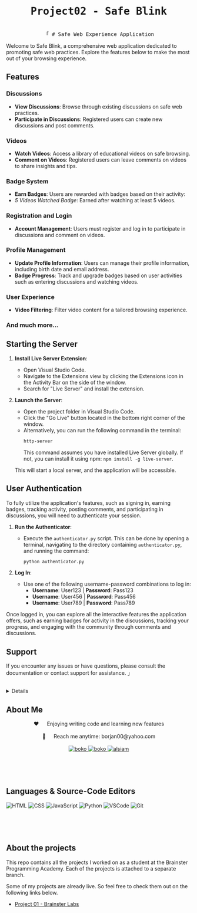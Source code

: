 <h1 align="center">
        <samp>Project02 - Safe Blink
        </samp>
</h1>

<p align="center"> 
  <samp>
    <br>
    「 # Safe Web Experience Application

Welcome to Safe Blink, a comprehensive web application dedicated to promoting safe web practices. Explore the features below to make the most out of your browsing experience.

## Features

### Discussions

- **View Discussions**: Browse through existing discussions on safe web practices.
- **Participate in Discussions**: Registered users can create new discussions and post comments.

### Videos

- **Watch Videos**: Access a library of educational videos on safe browsing.
- **Comment on Videos**: Registered users can leave comments on videos to share insights and tips.

### Badge System

- **Earn Badges**: Users are rewarded with badges based on their activity:
- _5 Videos Watched Badge_: Earned after watching at least 5 videos.

### Registration and Login

- **Account Management**: Users must register and log in to participate in discussions and comment on videos.

### Profile Management

- **Update Profile Information**: Users can manage their profile information, including birth date and email address.
- **Badge Progress**: Track and upgrade badges based on user activities such as entering discussions and watching videos.

### User Experience

- **Video Filtering**: Filter video content for a tailored browsing experience.

### And much more...

## Starting the Server

1. **Install Live Server Extension**:

   - Open Visual Studio Code.
   - Navigate to the Extensions view by clicking the Extensions icon in the Activity Bar on the side of the window.
   - Search for "Live Server" and install the extension.

2. **Launch the Server**:

   - Open the project folder in Visual Studio Code.
   - Click the "Go Live" button located in the bottom right corner of the window.
   - Alternatively, you can run the following command in the terminal:
     ```bash
     http-server
     ```
     This command assumes you have installed Live Server globally. If not, you can install it using npm: `npm install -g live-server`.

   This will start a local server, and the application will be accessible.

## User Authentication

To fully utilize the application's features, such as signing in, earning badges, tracking activity, posting comments, and participating in discussions, you will need to authenticate your session.

1. **Run the Authenticator**:

   - Execute the `authenticator.py` script. This can be done by opening a terminal, navigating to the directory containing `authenticator.py`, and running the command:
     ```bash
     python authenticator.py
     ```

2. **Log In**:
   - Use one of the following username-password combinations to log in:
     - **Username**: User123 | **Password**: Pass123
     - **Username**: User456 | **Password**: Pass456
     - **Username**: User789 | **Password**: Pass789

Once logged in, you can explore all the interactive features the application offers, such as earning badges for activity in the discussions, tracking your progress, and engaging with the community through comments and discussions.

## Support

If you encounter any issues or have questions, please consult the documentation or contact support for assistance.
」
<br>
<br>
</samp>

</p>

<details>  
  <ol>
    <li><a href="#about-me">About Me</a></li>
    <li><a href="#languages">Languages & Source-Code Editors</a></li>
    <li><a href="#about-the-project">About the projects</a></li>
  </ol>
</details>

<h2 id="about-me">About Me</h2>

  <p align="center">
 ❤️ &emsp; Enjoying writing code and learning new features<br/><br/>
 📧 &emsp; Reach me anytime: borjan00@yahoo.com<br/><br/>

<a href="https://www.linkedin.com/in/bokonastovski/" target="_blank">
  <img src="https://img.shields.io/badge/LinkedIn-0077B5?style=for-the-badge&logo=linkedin&logoColor=white" alt="boko"/>
 </a>
 <a href="https://www.instagram.com/__boko__/" target="_blank">
  <img src="https://img.shields.io/badge/Instagram-fe4164?style=for-the-badge&logo=instagram&logoColor=white" alt="boko" />
 </a>
 <a href="https://www.facebook.com/boko.nastovski/" target="_blank">
  <img src="https://img.shields.io/badge/Facebook-20BEFF?&style=for-the-badge&logo=facebook&logoColor=white" alt="alsiam"  />
  </a>

</p>

<br/>
<br/>
<br/>

<h2 id="languages">Languages & Source-Code Editors</h2>

![HTML](https://img.shields.io/badge/HTML5-E34F26?style=for-the-badge&logo=html5&logoColor=white)
![CSS](https://img.shields.io/badge/CSS3-1572B6?style=for-the-badge&logo=css3&logoColor=white)
![JavaScript](https://img.shields.io/badge/Javascript-F0DB4F?style=for-the-badge&labelColor=black&logo=javascript&logoColor=F0DB4F)
![Python](https://img.shields.io/badge/Python-3776AB?style=for-the-badge&logo=python&logoColor=white)
![VSCode](https://img.shields.io/badge/Visual_Studio-0078d7?style=for-the-badge&logo=visual%20studio&logoColor=white)
![Git](https://img.shields.io/badge/Git-F05032?style=for-the-badge&logo=git&logoColor=white)

<br/>
<br/>
<br/>

<h2 id="about-the-project">About the projects</h2>

This repo contains all the projects I worked on as a student at the Brainster Programming Academy. Each of the projects is attached to a separate branch.

Some of my projects are already live. So feel free to check them out on the following links below.

- [Project 01 - Brainster Labs](https://github.com/bokonastovski/projects-1/tree/01_BrainsterLabs)
